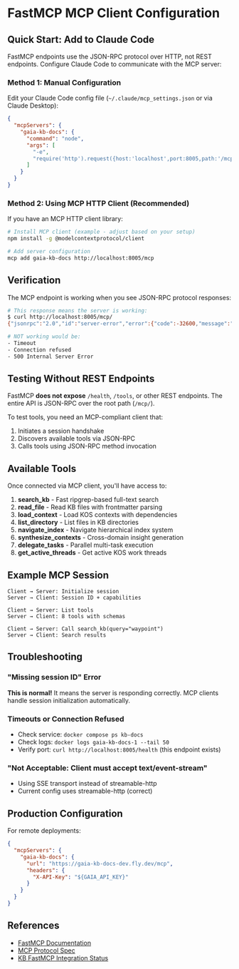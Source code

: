 # FastMCP MCP Client Configuration

## Quick Start: Add to Claude Code

FastMCP endpoints use the JSON-RPC protocol over HTTP, not REST endpoints. Configure Claude Code to communicate with the MCP server:

### Method 1: Manual Configuration

Edit your Claude Code config file (`~/.claude/mcp_settings.json` or via Claude Desktop):

```json
{
  "mcpServers": {
    "gaia-kb-docs": {
      "command": "node",
      "args": [
        "-e",
        "require('http').request({host:'localhost',port:8005,path:'/mcp',method:'POST',headers:{'Content-Type':'application/json'}}, res => { let data=''; res.on('data', chunk => data+=chunk); res.on('end', () => console.log(data)); }).end(process.argv[1])"
      ]
    }
  }
}
```

### Method 2: Using MCP HTTP Client (Recommended)

If you have an MCP HTTP client library:

```bash
# Install MCP client (example - adjust based on your setup)
npm install -g @modelcontextprotocol/client

# Add server configuration
mcp add gaia-kb-docs http://localhost:8005/mcp
```

## Verification

The MCP endpoint is working when you see JSON-RPC protocol responses:

```bash
# This response means the server is working:
$ curl http://localhost:8005/mcp/
{"jsonrpc":"2.0","id":"server-error","error":{"code":-32600,"message":"Bad Request: Missing session ID"}}

# NOT working would be:
- Timeout
- Connection refused  
- 500 Internal Server Error
```

## Testing Without REST Endpoints

FastMCP **does not expose** `/health`, `/tools`, or other REST endpoints. The entire API is JSON-RPC over the root path (`/mcp/`).

To test tools, you need an MCP-compliant client that:
1. Initiates a session handshake
2. Discovers available tools via JSON-RPC
3. Calls tools using JSON-RPC method invocation

## Available Tools

Once connected via MCP client, you'll have access to:

1. **search_kb** - Fast ripgrep-based full-text search
2. **read_file** - Read KB files with frontmatter parsing
3. **load_context** - Load KOS contexts with dependencies
4. **list_directory** - List files in KB directories
5. **navigate_index** - Navigate hierarchical index system
6. **synthesize_contexts** - Cross-domain insight generation
7. **delegate_tasks** - Parallel multi-task execution
8. **get_active_threads** - Get active KOS work threads

## Example MCP Session

```
Client → Server: Initialize session
Server → Client: Session ID + capabilities

Client → Server: List tools
Server → Client: 8 tools with schemas

Client → Server: Call search_kb(query="waypoint")
Server → Client: Search results
```

## Troubleshooting

### "Missing session ID" Error
**This is normal!** It means the server is responding correctly. MCP clients handle session initialization automatically.

### Timeouts or Connection Refused
- Check service: `docker compose ps kb-docs`
- Check logs: `docker logs gaia-kb-docs-1 --tail 50`
- Verify port: `curl http://localhost:8005/health` (this endpoint exists)

### "Not Acceptable: Client must accept text/event-stream"
- Using SSE transport instead of streamable-http
- Current config uses streamable-http (correct)

## Production Configuration

For remote deployments:

```json
{
  "mcpServers": {
    "gaia-kb-docs": {
      "url": "https://gaia-kb-docs-dev.fly.dev/mcp",
      "headers": {
        "X-API-Key": "${GAIA_API_KEY}"
      }
    }
  }
}
```

## References

- [FastMCP Documentation](https://github.com/jlowin/fastmcp)
- [MCP Protocol Spec](https://modelcontextprotocol.io/docs)
- [KB FastMCP Integration Status](./kb-fastmcp-integration-status.md)
